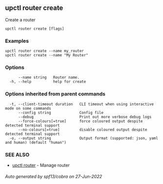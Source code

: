 ## upctl router create

Create a router

```
upctl router create [flags]
```

### Examples

```
upctl router create --name my_router
upctl router create --name "My Router"
```

### Options

```
      --name string   Router name.
  -h, --help          help for create
```

### Options inherited from parent commands

```
  -t, --client-timeout duration   CLI timeout when using interactive mode on some commands
      --config string             Config file
      --debug                     Print out more verbose debug logs
      --force-colours[=true]      force coloured output despite detected terminal support
      --no-colours[=true]         disable coloured output despite detected terminal support
  -o, --output string             Output format (supported: json, yaml and human) (default "human")
```

### SEE ALSO

* [upctl router](upctl_router.md)	 - Manage router

###### Auto generated by spf13/cobra on 27-Jun-2022
